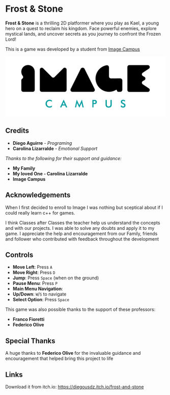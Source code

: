 # Frost & Stone

**Frost & Stone** is a thrilling 2D platformer where you play as Kael, a young hero on a quest to reclaim his kingdom. 
Face powerful enemies, explore mystical lands, and uncover secrets as you journey to confront the Frozen Lord!

This is a game was developed by a student from <a href="https://www.imagecampus.edu.ar/">Image Campus</a>

<p align="center">
  <a href="https://www.imagecampus.edu.ar/">
    <img src="logo-image-campus.png" alt="Image Campus"/>
  </a> 
</p>


## Credits

- **Diego Aguirre** - *Programing*
- **Carolina Lizarralde** - *Emotional Support*

*Thanks to the following for their support and guidance:*

- **My Family**
- **My loved One - Carolina Lizarralde**
- **Image Campus**

## Acknowledgements

When I first decided to enroll to Image I was nothing but sceptical about if I could really learn c++ for games.

I think Classes after Classes the teacher help us understand the concepts and with our projects. I was able to solve
any doubts and apply it to my game. I appreciate the help and encouragement from our Family, friends and follower who contributed with feedback throughout the development

## Controls

- **Move Left**: Press `A`
- **Move Right**: Press `D`
- **Jump**: Press `Space` (when on the ground)
- **Pause Menu**: Press `P`
- **Main Menu Navigation**:
- **Up/Down**: `W`/`S` to navigate
- **Select Option**: Press `Space`


This game was also possible thanks to the support of these professors:

- **Franco Fioretti**
- **Federico Olive**

## Special Thanks

A huge thanks to **Federico Olive** for the invaluable guidance and encouragement that helped bring this project to life

## Links

Download it from itch.io: https://diegousdz.itch.io/frost-and-stone